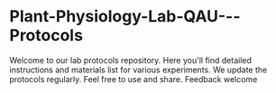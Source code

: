 # Plant-Physiology-Lab-QAU---Protocols
Welcome to our lab protocols repository. Here you'll find detailed instructions and materials list for various experiments. We update the protocols regularly. Feel free to use and share. Feedback welcome
